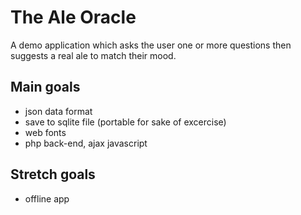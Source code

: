 # The Ale Oracle

A demo application which asks the user one or more questions then suggests a real ale to match their mood.

## Main goals

- json data format
- save to sqlite file (portable for sake of excercise)
- web fonts
- php back-end, ajax javascript

## Stretch goals

- offline app